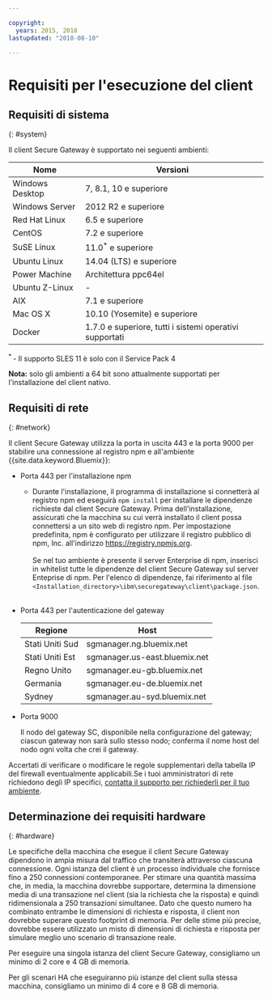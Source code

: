 ```yaml
---

copyright:
  years: 2015, 2018
lastupdated: "2018-08-10"

---
```


# Requisiti per l'esecuzione del client

## Requisiti di sistema
{: #system}

Il client Secure Gateway è supportato nei seguenti ambienti:

| Nome | Versioni          |
| ------------- | ----------- |
| Windows Desktop | 7, 8.1, 10 e superiore |
| Windows Server | 2012 R2 e superiore |
| Red Hat Linux | 6.5 e superiore |
| CentOS | 7.2 e superiore |
| SuSE Linux | 11.0<sup>*</sup> e superiore |
| Ubuntu Linux | 14.04 (LTS) e superiore |
| Power Machine | Architettura ppc64el |
| Ubuntu Z-Linux | - |
| AIX | 7.1 e superiore |
| Mac OS X | 10.10 (Yosemite) e superiore |
| Docker | 1.7.0 e superiore, tutti i sistemi operativi supportati |

<sup> * </sup>- Il supporto SLES 11 è solo con il Service Pack 4

<b>Nota:</b> solo gli ambienti a 64 bit sono attualmente supportati per l'installazione del client nativo.

## Requisiti di rete
{: #network}

Il client Secure Gateway utilizza la porta in uscita 443 e la porta 9000 per stabilire una connessione al registro npm e all'ambiente {{site.data.keyword.Bluemix}}:
- Porta 443 per l'installazione npm
  - Durante l'installazione, il programma di installazione si connetterà al registro npm ed eseguirà `npm install` per installare le dipendenze richieste dal client Secure Gateway. Prima dell'installazione, assicurati che la macchina su cui verrà installato il client possa connettersi a un sito web di registro npm. Per impostazione predefinita, npm è configurato per utilizzare il registro pubblico di npm, Inc. all'indirizzo https://registry.npmjs.org. <br><br>
Se nel tuo ambiente è presente il server Enterprise di npm, inserisci in whitelist tutte le dipendenze del client Secure Gateway sul server Enteprise di npm. Per l'elenco di dipendenze, fai riferimento al file `<Installation_directory>\ibm\securegateway\client\package.json`.<br><br>

- Porta 443 per l'autenticazione del gateway


  | Regione  | Host  |
  | --  | --  |
  | Stati Uniti Sud  | sgmanager.ng.bluemix.net  |
  | Stati Uniti Est | sgmanager.us-east.bluemix.net  |
  | Regno Unito | sgmanager.eu-gb.bluemix.net  |
  | Germania  | sgmanager.eu-de.bluemix.net  |
  | Sydney  | sgmanager.au-syd.bluemix.net  |


- Porta 9000

  Il nodo del gateway SC, disponibile nella configurazione del gateway; ciascun gateway non sarà sullo stesso nodo; conferma il nome host del nodo ogni volta che crei il gateway.


Accertati di verificare o modificare le regole supplementari della tabella IP del firewall eventualmente applicabili.Se i tuoi amministratori di rete richiedono degli IP specifici, [contatta il supporto per richiederli per il tuo ambiente](./securegateway_troubleshooting.html#support).


## Determinazione dei requisiti hardware
{: #hardware}

Le specifiche della macchina che esegue il client Secure Gateway dipendono in ampia misura dal traffico che transiterà attraverso ciascuna connessione. Ogni istanza del client è un processo individuale che fornisce fino a 250 connessioni contemporanee.  Per stimare una quantità massima che, in media, la macchina dovrebbe supportare, determina la dimensione media di una transazione nel client (sia la richiesta che la risposta) e quindi ridimensionala a 250 transazioni simultanee. Dato che questo numero ha combinato entrambe le dimensioni di richiesta e risposta, il client non dovrebbe superare questo footprint di memoria. Per delle stime più precise, dovrebbe essere utilizzato un misto di dimensioni di richiesta e risposta per simulare meglio uno scenario di transazione reale.

Per eseguire una singola istanza del client Secure Gateway, consigliamo un minimo di 2 core e 4 GB di memoria.

Per gli scenari HA che eseguiranno più istanze del client sulla stessa macchina, consigliamo un minimo di 4 core e 8 GB di memoria.
